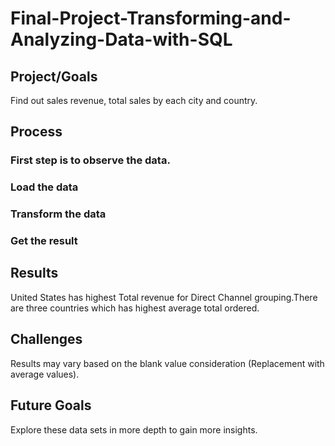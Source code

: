 # Final-Project-Transforming-and-Analyzing-Data-with-SQL

## Project/Goals
 Find out sales revenue, total sales by each city and country.

## Process
### First step is to observe the data.
### Load the data
### Transform the data
### Get the result

## Results
United States has highest Total revenue for Direct Channel grouping.There are three countries which has highest average total ordered.
## Challenges 
Results may vary based on the blank value consideration (Replacement with average values).

## Future Goals
Explore these data sets in more depth to gain more insights.


